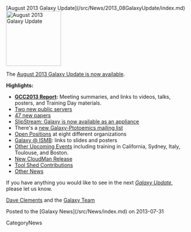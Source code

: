 <div class='newsItemHeader'>[August 2013 Galaxy Update](/src/News/2013_08GalaxyUpdate/index.md)</div>

<div class='right'><a href='/src/GalaxyUpdates/2013_08/index.md'><img src="/src/Images/Logos/GalaxyUpdate200.png" alt="August 2013 Galaxy Update" width=150 /></a></div>

The [August 2013 Galaxy Update is now available](/src/GalaxyUpdates/2013_08/index.md). 

**Highlights:**
* **[GCC2013 Report](/src/GalaxyUpdates/2013_08/index.md#gcc2013-report):** Meeting summaries, and links to videos, talks, posters, and Training Day materials.
* [Two new public servers](/src/GalaxyUpdates/2013_08/index.md#new-public-servers)
* [47 new papers](/src/GalaxyUpdates/2013_08/index.md#new-papers)
* [SlipStream: Galaxy is now available as an appliance](/src/GalaxyUpdates/2013_08/index.md#slipstream-appliance-galaxy-edition-announced)
* There's a [new Galaxy-Ptotoemics mailing list](/src/GalaxyUpdates/2013_08/index.md#new-galaxy-proteomics-mailing-list)
* [Open Positions](/src/GalaxyUpdates/2013_08/index.md#whos-hiring) at eight different organizations
* [Galaxy @ ISMB](/src/GalaxyUpdates/2013_08/index.md#ismb--eccb--bosc--ms-sig-2013): links to slides and posters
* [Other Upcoming Events](/src/GalaxyUpdates/2013_08/index.md#other-upcoming-events) including training in California, Sydney, Italy, Toulouse, and Boston.
* [New CloudMan Release](/src/GalaxyUpdates/2013_08/index.md#cloudman-release)
* [Tool Shed Contributions](/src/GalaxyUpdates/2013_08/index.md#tool-shed-contributions)
* [Other News](/src/GalaxyUpdates/2013_08/index.md#other-news)

If you have anything you would like to see in the next *[Galaxy Update](/src/GalaxyUpdates/index.md)*, please let us know.

[Dave Clements](/src/DaveClements/index.md) and the [Galaxy Team](/src/GalaxyTeam/index.md)

<div class='newsItemFooter'>Posted to the [Galaxy News](/src/News/index.md) on 2013-07-31 </div>

CategoryNews
